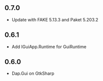 ## 0.7.0
* Update with FAKE 5.13.3 and Paket 5.203.2

## 0.6.1
* Add IGuiApp.Runtime for GuiRuntime

## 0.6.0
* Dap.Gui on GtkSharp